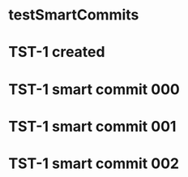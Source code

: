 # testSmartCommits

# TST-1 created

# TST-1 smart commit 000
# TST-1 smart commit 001
# TST-1 smart commit 002


